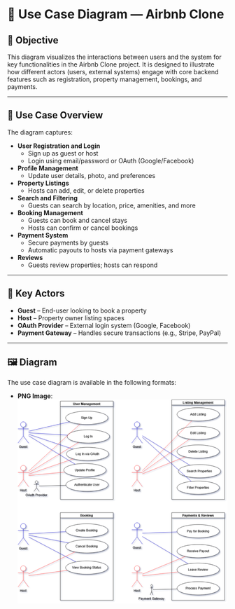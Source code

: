 # 🧩 Use Case Diagram — Airbnb Clone

## 📌 Objective

This diagram visualizes the interactions between users and the system for key functionalities in the Airbnb Clone project. It is designed to illustrate how different actors (users, external systems) engage with core backend features such as registration, property management, bookings, and payments.

---

## 📐 Use Case Overview

The diagram captures:

- **User Registration and Login**
  - Sign up as guest or host
  - Login using email/password or OAuth (Google/Facebook)
- **Profile Management**
  - Update user details, photo, and preferences
- **Property Listings**
  - Hosts can add, edit, or delete properties
- **Search and Filtering**
  - Guests can search by location, price, amenities, and more
- **Booking Management**
  - Guests can book and cancel stays
  - Hosts can confirm or cancel bookings
- **Payment System**
  - Secure payments by guests
  - Automatic payouts to hosts via payment gateways
- **Reviews**
  - Guests review properties; hosts can respond

---

## 👥 Key Actors

- **Guest** – End-user looking to book a property
- **Host** – Property owner listing spaces
- **OAuth Provider** – External login system (Google, Facebook)
- **Payment Gateway** – Handles secure transactions (e.g., Stripe, PayPal)

---

## 🖼️ Diagram

The use case diagram is available in the following formats:

- **PNG Image**:  
  ![Use Case Diagram](./use-case-diagram.png)

